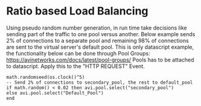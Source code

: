 # Ratio	based	Load	Balancing
Using	pseudo	random	number	generation,	in	run	time	take	decisions	like	sending	part	of	the	traffic	to
one	pool	versus	another.	Below	example	sends	2%	of	connections	to	a	separate	pool	and	remaining
98%	of	connections are	sent	to	the	virtual	server's	default	pool.	This is only datascript example, the functionality below can be done through Pool Groups: https://avinetworks.com/docs/latest/pool-groups/
Pools has to be attached to datascript. Apply this to the "HTTP REQUEST" Event.

```
math.randomseed(os.clock()^5)
-- Send 2% of connections to secondary_pool, the rest to default_pool
if math.random() < 0.02 then avi.pool.select("secondary_pool")
else avi.pool.select("Default_Pool")
end
```
